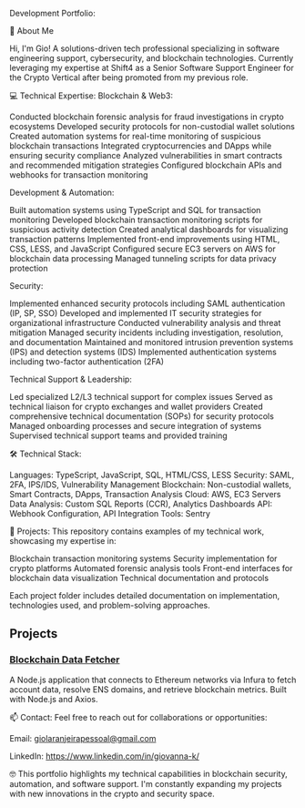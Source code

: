 Development Portfolio:

🚀 About Me

Hi, I'm Gio! A solutions-driven tech professional specializing in software engineering support, cybersecurity, and blockchain technologies. Currently leveraging my expertise at Shift4 as a Senior Software Support Engineer for the Crypto Vertical after being promoted from my previous role.

💻 Technical Expertise:
Blockchain & Web3:

Conducted blockchain forensic analysis for fraud investigations in crypto ecosystems
Developed security protocols for non-custodial wallet solutions
Created automation systems for real-time monitoring of suspicious blockchain transactions
Integrated cryptocurrencies and DApps while ensuring security compliance
Analyzed vulnerabilities in smart contracts and recommended mitigation strategies
Configured blockchain APIs and webhooks for transaction monitoring

Development & Automation:

Built automation systems using TypeScript and SQL for transaction monitoring
Developed blockchain transaction monitoring scripts for suspicious activity detection
Created analytical dashboards for visualizing transaction patterns
Implemented front-end improvements using HTML, CSS, LESS, and JavaScript
Configured secure EC3 servers on AWS for blockchain data processing
Managed tunneling scripts for data privacy protection

Security:

Implemented enhanced security protocols including SAML authentication (IP, SP, SSO)
Developed and implemented IT security strategies for organizational infrastructure
Conducted vulnerability analysis and threat mitigation
Managed security incidents including investigation, resolution, and documentation
Maintained and monitored intrusion prevention systems (IPS) and detection systems (IDS)
Implemented authentication systems including two-factor authentication (2FA)

Technical Support & Leadership:

Led specialized L2/L3 technical support for complex issues
Served as technical liaison for crypto exchanges and wallet providers
Created comprehensive technical documentation (SOPs) for security protocols
Managed onboarding processes and secure integration of systems
Supervised technical support teams and provided training

🛠️ Technical Stack:

Languages: TypeScript, JavaScript, SQL, HTML/CSS, LESS
Security: SAML, 2FA, IPS/IDS, Vulnerability Management
Blockchain: Non-custodial wallets, Smart Contracts, DApps, Transaction Analysis
Cloud: AWS, EC3 Servers
Data Analysis: Custom SQL Reports (CCR), Analytics Dashboards
API: Webhook Configuration, API Integration
Tools: Sentry

📁 Projects:
This repository contains examples of my technical work, showcasing my expertise in:

Blockchain transaction monitoring systems
Security implementation for crypto platforms
Automated forensic analysis tools
Front-end interfaces for blockchain data visualization
Technical documentation and protocols

Each project folder includes detailed documentation on implementation, technologies used, and problem-solving approaches.

## Projects

### [Blockchain Data Fetcher](./blockchain-data-fetcher)
A Node.js application that connects to Ethereum networks via Infura to fetch account data, resolve ENS domains, and retrieve blockchain metrics. Built with Node.js and Axios.

📫 Contact:
Feel free to reach out for collaborations or opportunities:

Email: giolaranjeirapessoal@gmail.com

LinkedIn: https://www.linkedin.com/in/giovanna-k/

🤓 This portfolio highlights my technical capabilities in blockchain security, automation, and software support. I'm constantly expanding my projects with new innovations in the crypto and security space.
